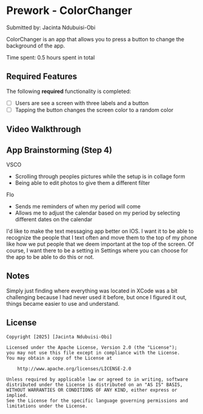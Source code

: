# Prework - ColorChanger

Submitted by: Jacinta Ndubuisi-Obi

ColorChanger is an app that allows you to press a button to change the background of the app. 

Time spent: 0.5 hours spent in total

## Required Features

The following **required** functionality is completed:

- [ ] Users are see a screen with three labels and a button
- [ ] Tapping the button changes the screen color to a random color
 
## Video Walkthrough

## App Brainstorming (Step 4)

VSCO
- Scrolling through peoples pictures while the setup is in collage form
- Being able to edit photos to give them a different filter

Flo
- Sends me reminders of when my period will come
- Allows me to adjust the calendar based on my period by selecting different dates on the calendar

I'd like to make the text messaging app better on IOS. I want it to be able to recognize the people that I text often and move them to the top of my phone like how we put people that we deem important at the top of the screen. Of course, I want there to be a setting in Settings where you can choose for the app to be able to do this or not. 

## Notes

Simply just finding where everything was located in XCode was a bit challenging because I had never used it before, but once I figured it out, things became easier to use and understand. 

## License

    Copyright [2025] [Jacinta Ndubuisi-Obi]

    Licensed under the Apache License, Version 2.0 (the "License");
    you may not use this file except in compliance with the License.
    You may obtain a copy of the License at

        http://www.apache.org/licenses/LICENSE-2.0

    Unless required by applicable law or agreed to in writing, software
    distributed under the License is distributed on an "AS IS" BASIS,
    WITHOUT WARRANTIES OR CONDITIONS OF ANY KIND, either express or implied.
    See the License for the specific language governing permissions and
    limitations under the License.
